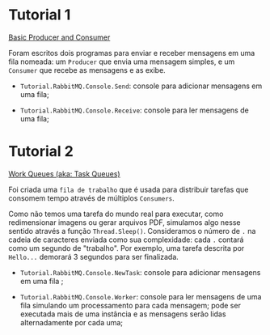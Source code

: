 # Tutorial 1

[Basic Producer and Consumer](https://www.rabbitmq.com/tutorials/tutorial-one-dotnet.html)

Foram escritos dois programas para enviar e receber mensagens em uma fila nomeada: um `Producer` que envia uma mensagem simples, e um `Consumer` que recebe as mensagens e as exibe.

- `Tutorial.RabbitMQ.Console.Send`: console para adicionar mensagens em uma fila;

- `Tutorial.RabbitMQ.Console.Receive`: console para ler mensagens de uma fila;

# Tutorial 2

[Work Queues (aka: Task Queues)](https://www.rabbitmq.com/tutorials/tutorial-two-dotnet.html)

Foi criada uma `fila de trabalho` que é usada para distribuir tarefas que consomem tempo através de múltiplos `Consumers`.

Como não temos uma tarefa do mundo real para executar, como redimensionar imagens ou gerar arquivos PDF, simulamos algo nesse sentido através a função `Thread.Sleep()`. Consideramos o número de `.` na cadeia de caracteres enviada como sua complexidade: cada `.` contará como um segundo de "trabalho". Por exemplo, uma tarefa descrita por `Hello...` demorará 3 segundos para ser finalizada.

- `Tutorial.RabbitMQ.Console.NewTask`: console para adicionar mensagens em uma fila ;

- `Tutorial.RabbitMQ.Console.Worker`: console para ler mensagens de uma fila simulando um processamento para cada mensagem; pode ser executada mais de uma instância e as mensagens serão lidas alternadamente por cada uma;

